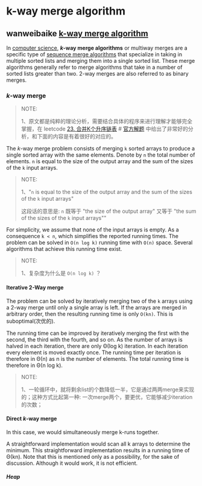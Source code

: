 # k-way merge algorithm 



## wanweibaike [k-way merge algorithm](https://en.wanweibaike.com/wiki-K-Way%20Merge%20Algorithms) 



In [computer science](https://en.wanweibaike.com/wiki-Computer_science), ***k*-way merge algorithms** or multiway merges are a specific type of [sequence merge algorithms](https://en.wanweibaike.com/wiki-Merge_algorithm) that specialize in taking in multiple sorted lists and merging them into a single sorted list. These merge algorithms generally refer to merge algorithms that take in a number of sorted lists greater than two. 2-way merges are also referred to as binary merges.

### *k*-way merge

> NOTE: 
>
> 1、原文都是纯粹的理论分析，需要结合具体的程序来进行理解才能够完全掌握，在 leetcode [23. 合并K个升序链表](https://leetcode-cn.com/problems/merge-k-sorted-lists/) # [官方解题](https://leetcode-cn.com/problems/merge-k-sorted-lists/solution/he-bing-kge-pai-xu-lian-biao-by-leetcode-solutio-2/) 中给出了非常好的分析，和下面的内容是有着很好的对应的。

The *k*-way merge problem consists of merging `k` sorted arrays to produce a single sorted array with the same elements. Denote by `n` the total number of elements. `n` is equal to the size of the output array and the sum of the sizes of the `k` input arrays. 

> NOTE: 
>
> 1、"`n` is equal to the size of the output array and the sum of the sizes of the `k` input arrays"
>
> 这段话的意思是: `n` 既等于 "the size of the output array"  又等于 "the sum of the sizes of the `k` input arrays""

For simplicity, we assume that none of the input arrays is empty. As a consequence `k < n`, which simplifies the reported running times. The problem can be solved in `O(n log k)` running time with `O(n)` space. Several algorithms that achieve this running time exist.

> NOTE: 
>
> 1、复杂度为什么是 `O(n log k)` ？

#### Iterative 2-Way merge

The problem can be solved by iteratively merging two of the `k` arrays using a 2-way merge until only a single array is left. If the arrays are merged in arbitrary order, then the resulting running time is only `O(kn)`. This is suboptimal(次优的).

The running time can be improved by iteratively merging the first with the second, the third with the fourth, and so on. As the number of arrays is halved in each iteration, there are only Θ(log k) iteration. In each iteration every element is moved exactly once. The running time per iteration is therefore in Θ(n) as n is the number of elements. The total running time is therefore in Θ(n log k).

> NOTE: 
>
> 1、一轮循环中，就将剩余list的个数降低一半，它是通过两两merge来实现的；这种方式比起第一种: 一次merge两个，要更优，它能够减少iteration的次数；

#### Direct *k*-way merge

In this case, we would simultaneously merge k-runs together.

A straightforward implementation would scan all k arrays to determine the minimum. This straightforward implementation results in a running time of Θ(kn). Note that this is mentioned only as a possibility, for the sake of discussion. Although it would work, it is not efficient.



##### Heap

